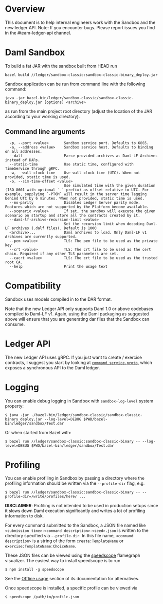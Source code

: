 # Overview
This document is to help internal engineers work with the Sandbox and the new ledger API.
Note: If you encounter bugs. Please report issues you find in the #team-ledger-api channel.

# Daml Sandbox

To build a fat JAR with the sandbox built from HEAD run

    bazel build //ledger/sandbox-classic:sandbox-classic-binary_deploy.jar

Sandbox application can be run from command line with the following command:

    java -jar bazel-bin/ledger/sandbox-classic/sandbox-classic-binary_deploy.jar [options] <archive>

as run from the main project root directory (adjust the location of the JAR according to your working directory).

## Command line arguments

```
  -p, --port <value>       Sandbox service port. Defaults to 6865.
  -a, --address <value>    Sandbox service host. Defaults to binding on all addresses.
  --dalf                   Parse provided archives as Daml-LF Archives instead of DARs.
  --static-time            Use static time, configured with TimeService through gRPC.
  -w, --wall-clock-time    Use wall clock time (UTC). When not provided, static time is used.
  -o, --sim-time-offset <value>
                           Use simulated time with the given duration (ISO-8601 with optional `-` prefix) as offset relative to UTC. For example, supplying `-PT6M` will result in the server time lagging behind UTC by 6 minutes. When not provided, static time is used.
  --no-parity              Disables Ledger Server parity mode. Features which are not supported by the Platform become available.
  --scenario <value>       If set, the sandbox will execute the given scenario on startup and store all the contracts created by it.
  --daml-lf-archive-recursion-limit <value>
                           Set the recursion limit when decoding Daml-LF archives (.dalf files). Default is 1000
  <archive>...             Daml archives to load. Only Daml-LF v1 Archives are currently supported.
  --pem <value>            TLS: The pem file to be used as the private key
  --crt <value>            TLS: The crt file to be used as the cert chain. Required if any other TLS parameters are set.
  --cacrt <value>          TLS: The crt file to be used as the trusted root CA.
  --help                   Print the usage text
```

# Compatibility

Sandbox uses models compiled in to the DAR format.

Note that the new Ledger API only supports Daml 1.0 or above codebases compiled to Daml-LF v1. Again, using the Daml packaging as suggested above will ensure that you are generating dar files that the Sandbox can consume.

# Ledger API

The new Ledger API uses gRPC. If you just want to create / exercise contracts, I suggest you start by looking at [`command_service.proto`](/ledger-api/grpc-definitions/com/daml/ledger/api/v1/command_service.proto), which exposes a synchronous API to the Daml ledger.

# Logging

You can enable debug logging in Sandbox with `sandbox-log-level` system property:

    $ java -jar ./bazel-bin/ledger/sandbox-classic/sandbox-classic-binary_deploy.jar --log-level=DEBUG $PWD/bazel-bin/ledger/sandbox/Test.dar

Or when started from Bazel with:

    $ bazel run //ledger/sandbox-classic:sandbox-classic-binary -- --log-level=DEBUG $PWD/bazel-bin/ledger/sandbox/Test.dar

# Profiling

You can enable profiling in Sandbox by passing a directory where the profiling
information should be written via the `--profile-dir` flag, e.g.
```shell
$ bazel run //ledger/sandbox-classic:sandbox-classic-binary -- --profile-dir=/write/profiles/here/ ...
```

**DISCLAIMER**: Profiling is not intended to be used in production setups since
it slows down Daml execution significantly and writes a lot of profiling
information to disk.

For every command submitted to the Sandbox, a JSON file named like
`<submission time>-<command description>-<seed>.json` is written to the
directory specified via `--profile-dir`. In this file name,
`<command description>` is a string of the form `create:TemplateName` or
`exercise:TemplateName:ChoiceName`.

These JSON files can be viewed using the
[speedscope](https://www.speedscope.app/) flamegraph visualizer. The easiest
way to install speedscope is to run
```shell
$ npm install -g speedscope
```
See the [Offline usage](https://github.com/jlfwong/speedscope#usage) section of
its documentation for alternatives.

Once speedscope is installed, a specific profile can be viewed via
```shell
$ speedscope /path/to/profile.json
```
